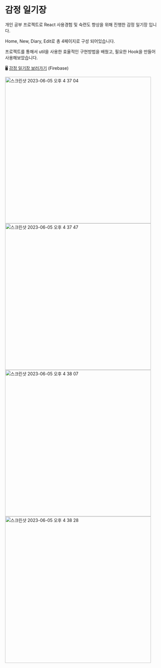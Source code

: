 # 감정 일기장

개인 공부 프로젝트로 React 사용경험 및 숙련도 향상을 위해 진행한 감정 일기장 입니다.

Home, New, Diary, Edit로 총 4페이지로 구성 되어있습니다.

프로젝트를 통해서 util을 사용한 효율적인 구현방법을 배웠고, 필요한 Hook을 만들어 사용해보았습니다.

🖥️ [감정 일기장 보러가기](https://emotiondiary-songyunjeong.web.app) (Firebase)

<img width="478" alt="스크린샷 2023-06-05 오후 4 37 04" src="https://github.com/songyunjeong/emotion_diary/assets/117874502/fa431515-95ad-47e8-bbb1-c98744457d1c">

<img width="478" alt="스크린샷 2023-06-05 오후 4 37 47" src="https://github.com/songyunjeong/emotion_diary/assets/117874502/77e51ce2-d671-4465-87f9-9457c39eb813">

<img width="478" alt="스크린샷 2023-06-05 오후 4 38 07" src="https://github.com/songyunjeong/emotion_diary/assets/117874502/973cdfd1-1e96-4c4b-a2f3-913cb5439419">

<img width="478" alt="스크린샷 2023-06-05 오후 4 38 28" src="https://github.com/songyunjeong/emotion_diary/assets/117874502/c8e35113-a641-4300-bcf2-23e6d8890e26">
